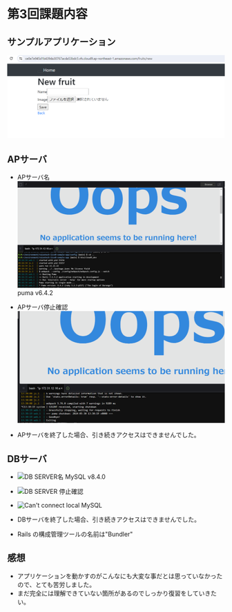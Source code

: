 # 第3回課題内容

## サンプルアプリケーション

![サンプルアプリ起動確認](/image/sample-app.png)

## APサーバ
- APサーバ名
![AP SERVER名](/image/AP_SERVER_name.png)
puma v6.4.2

- APサーバ停止確認
![AP SERVER 停止確認](/image/AP_SERVER_STOP.png)
* APサーバを終了した場合、引き続きアクセスはできませんでした。

## DBサーバ
- ![DB SERVER名](./images/sample_image.png)
MySQL v8.4.0

- ![DB SERVER 停止確認](./images/sample_image.png)
- ![Can't connect local MySQL](./images/sample_image.png)
-  DBサーバを終了した場合、引き続きアクセスはできませんでした。
-  Rails の構成管理ツールの名前は"Bundler"

## 感想
- アプリケーションを動かすのがこんなにも大変な事だとは思っていなかったので、とても苦労しました。
- まだ完全には理解できていない箇所があるのでしっかり復習をしていきたい。
